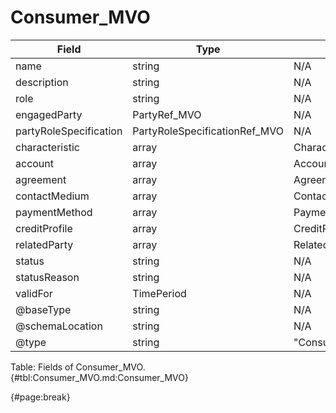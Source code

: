 <!--
    ATTENTION: This file was generated via gradle!
               Do NOT manually edit this file! Any such changes will be overwritten!
-->

# Consumer_MVO

| Field | Type | Format | Required |
| ------- | ------- | ------- | --- |
| name | string | N/A | Yes |
| description | string | N/A | No |
| role | string | N/A | No |
| engagedParty | PartyRef_MVO | N/A | Yes |
| partyRoleSpecification | PartyRoleSpecificationRef_MVO | N/A | No |
| characteristic | array | Characteristic_MVO | No |
| account | array | AccountRef_MVO | No |
| agreement | array | AgreementRef_MVO | No |
| contactMedium | array | ContactMedium_MVO | No |
| paymentMethod | array | PaymentMethodRef_MVO | No |
| creditProfile | array | CreditProfile_MVO | No |
| relatedParty | array | RelatedPartyOrPartyRole_MVO | No |
| status | string | N/A | No |
| statusReason | string | N/A | No |
| validFor | TimePeriod | N/A | No |
| @baseType | string | N/A | No |
| @schemaLocation | string | N/A | No |
| @type | string | "Consumer" | Yes |

Table: Fields of Consumer_MVO. {#tbl:Consumer_MVO.md:Consumer_MVO}

{#page:break}
